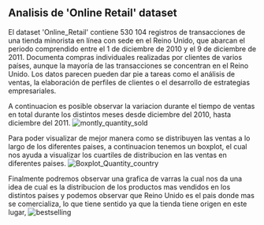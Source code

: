 ## Analisis de 'Online Retail' dataset
El dataset 'Online_Retail' contiene 530 104 registros de transacciones de una tienda minorista en línea con sede en el Reino Unido, que abarcan el periodo comprendido entre el 1 de diciembre de 2010 y el 9 de diciembre de 2011. Documenta compras individuales realizadas por clientes de varios países, aunque la mayoría de las transacciones se concentran en el Reino Unido. Los datos parecen pueden dar pie a tareas como el análisis de ventas, la elaboración de perfiles de clientes o el desarrollo de estrategias empresariales.

A continuacion es posible observar la variacion durante el tiempo de ventas en total durante los distintos meses desde diciembre del 2010, hasta diciembre del 2011.
![montly_quantity_sold](https://github.com/user-attachments/assets/a28d2025-7f99-4186-8f71-e2c03ef563dd)

Para poder visualizar de mejor manera como se distribuyen las ventas a lo largo de los diferentes paises, a continuacion tenemos un boxplot, el cual nos ayuda a visualizar los cuartiles de distribucion en las ventas
en diferentes paises.
![Boxplot_Quantity_country](https://github.com/user-attachments/assets/cdf107b2-1f86-456e-b352-4c704967002d)

Finalmente podremos observar una grafica de varras la cual nos da una idea de cual es la distribucion de los productos mas vendidos en los distintos paises y podemos observar que Reino Unido
es el pais donde mas se comercializa, lo que tiene sentido ya que la tienda tiene origen en este lugar, 
![bestselling](https://github.com/user-attachments/assets/4130c772-ca9f-42c8-8104-00c6c3926bac)



